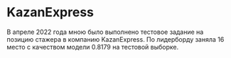 # KazanExpress

В апреле 2022 года мною было выполнено тестовое задание на позицию стажера в компанию KazanExpress. 
По лидерборду заняла 16 место с качеством модели 0.8179 на тестовой выборке. 
